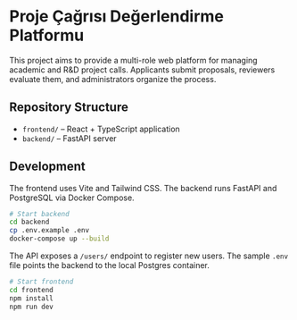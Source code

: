 # Proje Çağrısı Değerlendirme Platformu

This project aims to provide a multi-role web platform for managing academic and R&D project calls. Applicants submit proposals, reviewers evaluate them, and administrators organize the process.

## Repository Structure

- `frontend/` – React + TypeScript application
- `backend/` – FastAPI server

## Development

The frontend uses Vite and Tailwind CSS. The backend runs FastAPI and PostgreSQL via Docker Compose.

```bash
# Start backend
cd backend
cp .env.example .env
docker-compose up --build
```

The API exposes a `/users/` endpoint to register new users. The sample `.env` file points the backend to the local Postgres container.

```bash
# Start frontend
cd frontend
npm install
npm run dev
```
